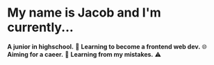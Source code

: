 


# My name is Jacob and I'm currently... 
**A junior in highschool.** 🎒
**Learning to become a frontend web dev.** 🌐
**Aiming for a caeer.** 🌱
**Learning from my mistakes.** ⚠️
